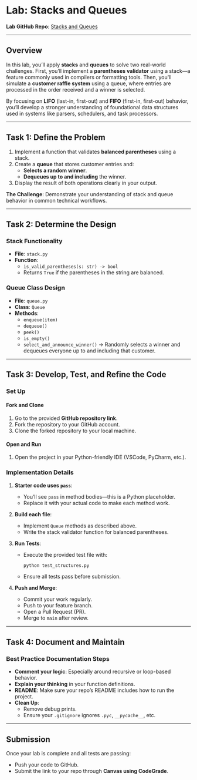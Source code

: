 # Lab: Stacks and Queues  
**Lab GitHub Repo**: [Stacks and Queues](https://github.com/your-org/stacks-and-queues-lab)

---

## Overview
In this lab, you’ll apply **stacks** and **queues** to solve two real-world challenges. First, you’ll implement a **parentheses validator** using a stack—a feature commonly used in compilers or formatting tools. Then, you'll simulate a **customer raffle system** using a queue, where entries are processed in the order received and a winner is selected.

By focusing on **LIFO** (last-in, first-out) and **FIFO** (first-in, first-out) behavior, you’ll develop a stronger understanding of foundational data structures used in systems like parsers, schedulers, and task processors.

---

## Task 1: Define the Problem

1. Implement a function that validates **balanced parentheses** using a stack.
2. Create a **queue** that stores customer entries and:
   - **Selects a random winner**.
   - **Dequeues up to and including** the winner.
3. Display the result of both operations clearly in your output.

**The Challenge**: Demonstrate your understanding of stack and queue behavior in common technical workflows.

---

## Task 2: Determine the Design

### Stack Functionality

- **File**: `stack.py`
- **Function**:  
  - `is_valid_parentheses(s: str) -> bool`  
  - Returns `True` if the parentheses in the string are balanced.

### Queue Class Design

- **File**: `queue.py`
- **Class**: `Queue`
- **Methods**:
  - `enqueue(item)`  
  - `dequeue()`  
  - `peek()`  
  - `is_empty()`  
  - `select_and_announce_winner()` → Randomly selects a winner and dequeues everyone up to and including that customer.

---

## Task 3: Develop, Test, and Refine the Code

### Set Up

#### Fork and Clone
1. Go to the provided **GitHub repository link**.  
2. Fork the repository to your GitHub account.  
3. Clone the forked repository to your local machine.

#### Open and Run
1. Open the project in your Python-friendly IDE (VSCode, PyCharm, etc.).  

### Implementation Details

1. **Starter code uses `pass`**:
   - You’ll see `pass` in method bodies—this is a Python placeholder.
   - Replace it with your actual code to make each method work.

2. **Build each file**:
   - Implement `Queue` methods as described above.
   - Write the stack validator function for balanced parentheses.

3. **Run Tests**:
   - Execute the provided test file with:
     ```bash
     python test_structures.py
     ```
   - Ensure all tests pass before submission.

4. **Push and Merge**:
   - Commit your work regularly.
   - Push to your feature branch.
   - Open a Pull Request (PR).
   - Merge to `main` after review.

---

## Task 4: Document and Maintain

### Best Practice Documentation Steps

- **Comment your logic**: Especially around recursive or loop-based behavior.
- **Explain your thinking** in your function definitions.
- **README**: Make sure your repo’s README includes how to run the project.
- **Clean Up**:
  - Remove debug prints.
  - Ensure your `.gitignore` ignores `.pyc`, `__pycache__`, etc.

---

## Submission
Once your lab is complete and all tests are passing:

- Push your code to GitHub.
- Submit the link to your repo through **Canvas using CodeGrade**.
